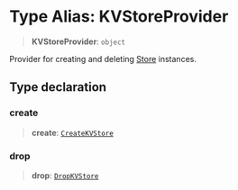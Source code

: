 # Type Alias: KVStoreProvider

> **KVStoreProvider**: `object`

Provider for creating and deleting [Store](../interfaces/KVStore.md) instances.

## Type declaration

### create

> **create**: [`CreateKVStore`](CreateKVStore.md)

### drop

> **drop**: [`DropKVStore`](DropKVStore.md)
